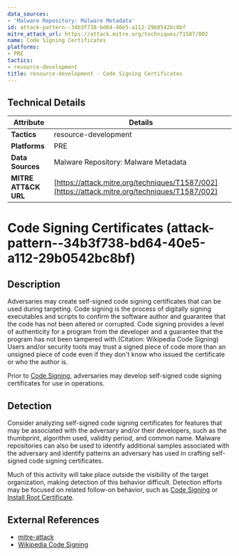```yaml
---
data_sources:
- 'Malware Repository: Malware Metadata'
id: attack-pattern--34b3f738-bd64-40e5-a112-29b0542bc8bf
mitre_attack_url: https://attack.mitre.org/techniques/T1587/002
name: Code Signing Certificates
platforms:
- PRE
tactics:
- resource-development
title: resource-development - Code Signing Certificates
---
```


## Technical Details

| Attribute | Details |
|-----------|----------|
| **Tactics** | resource-development |
| **Platforms** | PRE |
| **Data Sources** | Malware Repository: Malware Metadata |
| **MITRE ATT&CK URL** | [https://attack.mitre.org/techniques/T1587/002](https://attack.mitre.org/techniques/T1587/002) |

# Code Signing Certificates (attack-pattern--34b3f738-bd64-40e5-a112-29b0542bc8bf)

## Description
Adversaries may create self-signed code signing certificates that can be used during targeting. Code signing is the process of digitally signing executables and scripts to confirm the software author and guarantee that the code has not been altered or corrupted. Code signing provides a level of authenticity for a program from the developer and a guarantee that the program has not been tampered with.(Citation: Wikipedia Code Signing) Users and/or security tools may trust a signed piece of code more than an unsigned piece of code even if they don't know who issued the certificate or who the author is.

Prior to [Code Signing](https://attack.mitre.org/techniques/T1553/002), adversaries may develop self-signed code signing certificates for use in operations.

## Detection
Consider analyzing self-signed code signing certificates for features that may be associated with the adversary and/or their developers, such as the thumbprint, algorithm used, validity period, and common name. Malware repositories can also be used to identify additional samples associated with the adversary and identify patterns an adversary has used in crafting self-signed code signing certificates.

Much of this activity will take place outside the visibility of the target organization, making detection of this behavior difficult. Detection efforts may be focused on related follow-on behavior, such as [Code Signing](https://attack.mitre.org/techniques/T1553/002) or [Install Root Certificate](https://attack.mitre.org/techniques/T1553/004).

## External References
- [mitre-attack](https://attack.mitre.org/techniques/T1587/002)
- [Wikipedia Code Signing](https://en.wikipedia.org/wiki/Code_signing)
